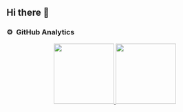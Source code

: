 ## Hi there 👋

<!--
**Brandhorst-Beaumont/Brandhorst-Beaumont** is a ✨ _special_ ✨ repository because its `README.md` (this file) appears on your GitHub profile.

Here are some ideas to get you started:

- 🔭 I’m currently working on ...
- 🌱 I’m currently learning ...
- 👯 I’m looking to collaborate on ...
- 🤔 I’m looking for help with ...
- 💬 Ask me about ...
- 📫 How to reach me: ...
- 😄 Pronouns: ...
- ⚡ Fun fact: ...
-->
### ⚙️ &nbsp;GitHub Analytics

<p align="center">
<a href="https://github.com/Brandhorst-Beaumont">
  <img height="140em" src="https://github-readme-stats-eight-theta.vercel.app/api?username=Brandhorst-Beaumont&show_icons=true&theme=algolia&include_all_commits=true&count_private=true"/>
  <img height="140em" src="https://github-readme-stats-eight-theta.vercel.app/api/top-langs/?username=Brandhorst-Beaumont&layout=compact&langs_count=8&theme=algolia"/>
</a>
</p>
